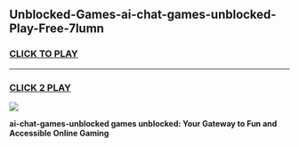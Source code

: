 
## Unblocked-Games-ai-chat-games-unblocked-Play-Free-7lumn
<h3>
<a href="https://premium76.site?title=ai-chat-games-unblocked&ref=21A">CLICK TO PLAY</a></h3>
<hr>

<h3>
<a href="https://premium76.site?title=ai-chat-games-unblocked&ref=21A">CLICK 2 PLAY</a>
  
</h3>

<a href="https://premium76.site?title=ai-chat-games-unblocked&ref=21A"><img src="https://clearcache.store/games.png"></a>


**ai-chat-games-unblocked games unblocked: Your Gateway to Fun and Accessible Online Gaming**
